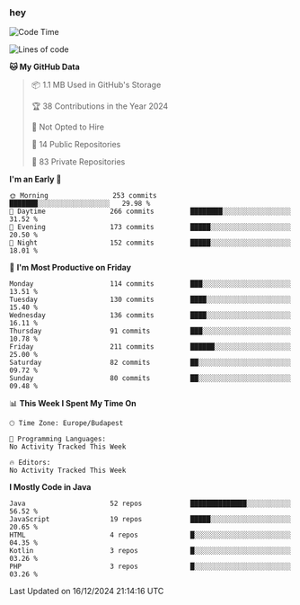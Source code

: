 ### hey

<!--START_SECTION:waka-->
![Code Time](http://img.shields.io/badge/Code%20Time-1%2C037%20hrs%202%20mins-blue)

![Lines of code](https://img.shields.io/badge/From%20Hello%20World%20I%27ve%20Written-1.1%20million%20lines%20of%20code-blue)

**🐱 My GitHub Data** 

> 📦 1.1 MB Used in GitHub's Storage 
 > 
> 🏆 38 Contributions in the Year 2024
 > 
> 🚫 Not Opted to Hire
 > 
> 📜 14 Public Repositories 
 > 
> 🔑 83 Private Repositories 
 > 
**I'm an Early 🐤** 

```text
🌞 Morning                253 commits         ███████░░░░░░░░░░░░░░░░░░   29.98 % 
🌆 Daytime                266 commits         ████████░░░░░░░░░░░░░░░░░   31.52 % 
🌃 Evening                173 commits         █████░░░░░░░░░░░░░░░░░░░░   20.50 % 
🌙 Night                  152 commits         █████░░░░░░░░░░░░░░░░░░░░   18.01 % 
```
📅 **I'm Most Productive on Friday** 

```text
Monday                   114 commits         ███░░░░░░░░░░░░░░░░░░░░░░   13.51 % 
Tuesday                  130 commits         ████░░░░░░░░░░░░░░░░░░░░░   15.40 % 
Wednesday                136 commits         ████░░░░░░░░░░░░░░░░░░░░░   16.11 % 
Thursday                 91 commits          ███░░░░░░░░░░░░░░░░░░░░░░   10.78 % 
Friday                   211 commits         ██████░░░░░░░░░░░░░░░░░░░   25.00 % 
Saturday                 82 commits          ██░░░░░░░░░░░░░░░░░░░░░░░   09.72 % 
Sunday                   80 commits          ██░░░░░░░░░░░░░░░░░░░░░░░   09.48 % 
```


📊 **This Week I Spent My Time On** 

```text
🕑︎ Time Zone: Europe/Budapest

💬 Programming Languages: 
No Activity Tracked This Week

🔥 Editors: 
No Activity Tracked This Week
```

**I Mostly Code in Java** 

```text
Java                     52 repos            ██████████████░░░░░░░░░░░   56.52 % 
JavaScript               19 repos            █████░░░░░░░░░░░░░░░░░░░░   20.65 % 
HTML                     4 repos             █░░░░░░░░░░░░░░░░░░░░░░░░   04.35 % 
Kotlin                   3 repos             █░░░░░░░░░░░░░░░░░░░░░░░░   03.26 % 
PHP                      3 repos             █░░░░░░░░░░░░░░░░░░░░░░░░   03.26 % 
```




 Last Updated on 16/12/2024 21:14:16 UTC
<!--END_SECTION:waka-->
